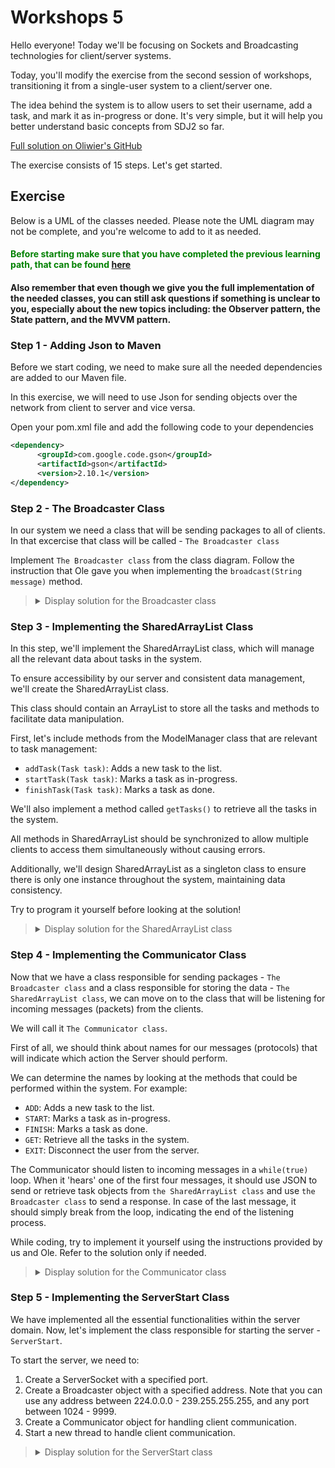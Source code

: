 # Workshops 5

<p>Hello everyone! Today we'll be focusing on Sockets and Broadcasting technologies for client/server systems.</p>

<p>Today, you'll modify the exercise from the second session of workshops, transitioning it from a single-user system to a client/server one.</p>

<p>The idea behind the system is to allow users to set their username, add a task, and mark it as in-progress or done. It's very simple, but it will help you better understand basic concepts from SDJ2 so far.</p>

[Full solution on Oliwier's GitHub](https://github.com/OliwierWijas/TaskApplication?fbclid=IwAR3aiqjNFYGZf-Q1nbApb4oN9YB61smzZpt6K-nhDzvdFzin-mlowyAWer4)

<p>The exercise consists of 15 steps. Let's get started.</p>

## Exercise
<p>Below is a UML of the classes needed. Please note the UML diagram may not be complete, and you're welcome to add to it as needed.</p>

#### <span style="color: green;"> Before starting make sure that you have completed the previous learning path, that can be found [here](https://github.com/OliwierWijas/OliwierWijas.github.io/blob/main/Workshops2.md)

#### Also remember that even though we give you the full implementation of the needed classes, you can still ask questions if something is unclear to you, especially about the new topics including: the Observer pattern, the State pattern, and the MVVM pattern.

### Step 1 - Adding Json to Maven

<p>Before we start coding, we need to make sure all the needed dependencies are added to our Maven file.</p>
<p>In this exercise, we will need to use Json for sending objects over the network from client to server and vice versa.</p>
<p>Open your pom.xml file and add the following code to your dependencies</p>

```xml
<dependency>
      <groupId>com.google.code.gson</groupId>
      <artifactId>gson</artifactId>
      <version>2.10.1</version>
</dependency>

```

### Step 2 - The Broadcaster Class
<p>In our system we need a class that will be sending packages to all of clients. In that excercise that class will be called - <code>The Broadcaster class</code>
<p>Implement <code>The Broadcaster class</code> from the class diagram. Follow the instruction that Ole gave you when implementing the <code>broadcast(String message)</code> method.</p>

<blockquote>
<details>
<summary>Display solution for the Broadcaster class</summary>
      
```java
import java.io.IOException;
import java.net.DatagramPacket;
import java.net.DatagramSocket;
import java.net.InetAddress;

public class Broadcaster {
  private final InetAddress group;
  private final int port;

  public Broadcaster(String groupAddress, int port) throws IOException {
    this.group = InetAddress.getByName(groupAddress);
    this.port = port;
  }

  public synchronized void broadcast(String message) throws IOException {
    try(DatagramSocket socket = new DatagramSocket()) {
      byte[] content = message.getBytes();
      DatagramPacket packet = new DatagramPacket(content, content.length, group, port);
      socket.send(packet);
    }
  }
}
```
</details>
</blockquote>

### Step 3 - Implementing the SharedArrayList Class

<p>In this step, we'll implement the SharedArrayList class, which will manage all the relevant data about tasks in the system.</p>
<p>To ensure accessibility by our server and consistent data management, we'll create the SharedArrayList class.</p>
<p>This class should contain an ArrayList to store all the tasks and methods to facilitate data manipulation.</p>
<p>First, let's include methods from the ModelManager class that are relevant to task management:</p>
<ul>
  <li><code>addTask(Task task)</code>: Adds a new task to the list.</li>
  <li><code>startTask(Task task)</code>: Marks a task as in-progress.</li>
  <li><code>finishTask(Task task)</code>: Marks a task as done.</li>
</ul>
<p>We'll also implement a method called <code>getTasks()</code> to retrieve all the tasks in the system.</p>
<p>All methods in SharedArrayList should be synchronized to allow multiple clients to access them simultaneously without causing errors.</p>
<p>Additionally, we'll design SharedArrayList as a singleton class to ensure there is only one instance throughout the system, maintaining data consistency.</p>
<p>Try to program it yourself before looking at the solution!</p>

<blockquote>
<details>
<summary>Display solution for the SharedArrayList class</summary>
      
```java
public class SharedArrayList
{
  private ArrayList<Task> tasks;
  private static SharedArrayList instance;

  private SharedArrayList() {
    this.tasks = new ArrayList<>();
  }

  public static synchronized SharedArrayList getInstance() {
    if (instance == null) {
      instance = new SharedArrayList();
    }
    return instance;
  }

  public synchronized ArrayList<Task> getTasks()
  {
    return tasks;
  }

  public synchronized void addTask(Task task) {
    this.tasks.add(task);
  }

  public synchronized void startTask(Task task) {
    for (int i = 0; i < tasks.size(); i++)
    {
      if (tasks.get(i).equals(task)) {
        tasks.get(i).startTask();
        break;
      }
    }
  }

  public synchronized void finishTask(Task task) {
    for (int i = 0; i < tasks.size(); i++)
    {
      if (tasks.get(i).equals(task)) {
        tasks.get(i).finishTask();
        break;
      }
    }
  }
}
```
</details>
</blockquote>

### Step 4 - Implementing the Communicator Class

<p>Now that we have a class responsible for sending packages - <code>The Broadcaster class</code> and a class responsible for storing the data - <code>The SharedArrayList class</code>, we can move on to the class that will be listening for incoming messages (packets) from the clients.</p>

<p>We will call it <code>The Communicator class</code>.</p>

<p>First of all, we should think about names for our messages (protocols) that will indicate which action the Server should perform.</p>

<p>We can determine the names by looking at the methods that could be performed within the system. For example:</p>

<ul>
  <li><code>ADD</code>: Adds a new task to the list.</li>
  <li><code>START</code>: Marks a task as in-progress.</li>
  <li><code>FINISH</code>: Marks a task as done.</li>
  <li><code>GET</code>: Retrieve all the tasks in the system.</li>
  <li><code>EXIT</code>: Disconnect the user from the server.</li>
</ul>

<p>The Communicator should listen to incoming messages in a <code>while(true)</code> loop. When it 'hears' one of the first four messages, it should use JSON to send or retrieve task objects from <code>the SharedArrayList class</code> and use <code>the Broadcaster class</code> to send a response. In case of the last message, it should simply break from the loop, indicating the end of the listening process.</p>

<p>While coding, try to implement it yourself using the instructions provided by us and Ole. Refer to the solution only if needed.</p>

<blockquote>
<details>
<summary>Display solution for the Communicator class</summary>
      
```java
public class Communicator implements Runnable {
  private final Socket socket;
  private final Broadcaster broadcaster;
  private final Gson gson;
  private final SharedArrayList sharedArrayList;

  private final static String GET = "GET";
  private final static String ADD = "ADD";
  private final static String START = "START";
  private final static String FINISH = "FINISH";
  private final static String EXIT = "EXIT";

  public Communicator(Socket socket, Broadcaster broadcaster) {
    this.socket = socket;
    this.broadcaster = broadcaster;
    this.gson = new GsonBuilder().registerTypeAdapter(State.class, new StateInterfaceAdapter()).create();
    this.sharedArrayList = SharedArrayList.getInstance();
  }

  private synchronized void communicate() throws IOException {
    try {
      InputStream inputStream = socket.getInputStream();
      BufferedReader input = new BufferedReader(new InputStreamReader(inputStream));
      OutputStream outputStream = socket.getOutputStream();
      PrintWriter output = new PrintWriter(outputStream);

      loop: while (true) {
        String jsonRequest = input.readLine();
        switch (jsonRequest) {
          case GET: {
            output.println(gson.toJson(sharedArrayList.getTasks()));
            output.flush();
            System.out.println(socket.getLocalAddress() + ": Tasks arrayList request.");
            break;
          }
          case ADD: {
            String message = input.readLine();
            Task task = gson.fromJson(message, Task.class);
            sharedArrayList.addTask(task);
            System.out.println(socket.getLocalAddress() + ": Adding task request.");
            broadcaster.broadcast(gson.toJson(sharedArrayList.getTasks()));
            break;
          }
          case START: {
            String message = input.readLine();
            Task task = gson.fromJson(message, Task.class);
            sharedArrayList.startTask(task);
            System.out.println(socket.getLocalAddress() + ": Starting task request.");
            broadcaster.broadcast(gson.toJson(sharedArrayList.getTasks()));
            break;
          }
          case FINISH: {
            String message = input.readLine();
            Task task = gson.fromJson(message, Task.class);
            sharedArrayList.finishTask(task);
            System.out.println(socket.getLocalAddress() + ": Finishing task request.");
            broadcaster.broadcast(gson.toJson(sharedArrayList.getTasks()));
            break;
          }
          case EXIT: {
            System.out.println(socket.getLocalAddress() + ": Exiting request.");
            break loop;
          }
        }
      }
    }
    finally {
      socket.close();
    }
  }

  @Override public void run() {
    try {
      communicate();
    }
    catch (Exception e) {
      e.printStackTrace();
    }
  }
}
```
</details>
</blockquote>

### Step 5 - Implementing the ServerStart Class

<p>We have implemented all the essential functionalities within the server domain. Now, let's implement the class responsible for starting the server - <code>ServerStart</code>.</p>

<p>To start the server, we need to:</p>

1. Create a ServerSocket with a specified port.
2. Create a Broadcaster object with a specified address. Note that you can use any address between 224.0.0.0 - 239.255.255.255, and any port between 1024 - 9999.
3. Create a Communicator object for handling client communication.
4. Start a new thread to handle client communication.

<blockquote>
<details>
<summary>Display solution for the ServerStart class</summary>
      
```java
import java.io.IOException;
import java.net.ServerSocket;
import java.net.Socket;

public class ServerStart {
  public static void main(String[] args) throws IOException {
    ServerSocket serverSocket = new ServerSocket(8080);
    Broadcaster broadcaster = new Broadcaster("230.0.0.0", 8888);
    while (true) {
      System.out.println("Server ready for input.");
      Socket socket = serverSocket.accept();
      Communicator communicator = new Communicator(socket, broadcaster);
      Thread communicatorThread = new Thread(communicator);
      communicatorThread.start();
    }
  }
}
```
</details>
</blockquote>









